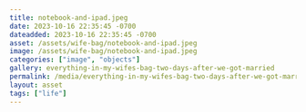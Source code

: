 ```yaml
---
title: notebook-and-ipad.jpeg
date: 2023-10-16 22:35:45 -0700
dateadded: 2023-10-16 22:35:45 -0700
asset: /assets/wife-bag/notebook-and-ipad.jpeg
image: /assets/wife-bag/notebook-and-ipad.jpeg
categories: ["image", "objects"]
gallery: everything-in-my-wifes-bag-two-days-after-we-got-married
permalink: /media/everything-in-my-wifes-bag-two-days-after-we-got-married/notebook-and-ipad-jpeg
layout: asset
tags: ["life"]
--- 
```

